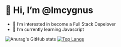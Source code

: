 # 👋 Hi, I’m @lmcygnus
- 👀 I’m interested in become a Full Stack Depelover
- 🌱 I’m currently learning Javascript
<!---
lmcygnus/lmcygnus is a ✨ special ✨ repository because its `README.md` (this file) appears on your GitHub profile.
You can click the Preview link to take a look at your changes.
--->

![Anurag's GitHub stats](https://github-readme-stats.vercel.app/api?username=lmcygnus&show_icons=true&theme=midnight-purple&)
[![Top Langs](https://github-readme-stats.vercel.app/api/top-langs/?username=lmcygnus)](https://github.com/lmcygnus/github-readme-stats)


